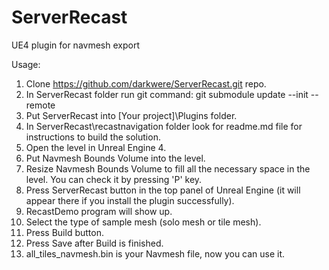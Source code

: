 # ServerRecast
UE4 plugin for navmesh export

Usage:

1. Clone https://github.com/darkwere/ServerRecast.git repo.
2. In ServerRecast folder run git command: git submodule update --init --remote
3. Put ServerRecast into [Your project]\Plugins folder.
4. In ServerRecast\recastnavigation folder look for readme.md file for instructions to build the solution.
5. Open the level in Unreal Engine 4.
6. Put Navmesh Bounds Volume into the level.
7. Resize Navmesh Bounds Volume to fill all the necessary space in the level. You can check it by pressing 'P' key.
8. Press ServerRecast button in the top panel of Unreal Engine (it will appear there if you install the plugin successfully).
9. RecastDemo program will show up.
10. Select the type of sample mesh (solo mesh or tile mesh).
11. Press Build button.
12. Press Save after Build is finished.
13. all_tiles_navmesh.bin is your Navmesh file, now you can use it.
